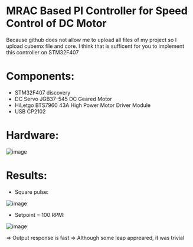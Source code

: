 # MRAC Based PI Controller for Speed Control of DC Motor

Because github does not allow me to upload all files of my project so I upload cubemx file and core. I think that is sufficent for you to implement this controller on STM32F407

# Components:
- STM32F407 discovery
- DC Servo JGB37-545 DC Geared Motor
- HiLetgo BTS7960 43A High Power Motor Driver Module
- USB CP2102

# Hardware:

![image](https://user-images.githubusercontent.com/69660620/116704851-12f49580-a9f6-11eb-9324-38dbbc69a14d.png)

# Results:

- Square pulse:

![image](https://user-images.githubusercontent.com/69660620/116705055-55b66d80-a9f6-11eb-9b26-1b38e0973f50.png)

- Setpoint = 100 RPM:

![image](https://user-images.githubusercontent.com/69660620/116705158-6e268800-a9f6-11eb-8330-8daa136dff84.png)

=> Output response is fast
=> Although some leap appreared, it was trivial
